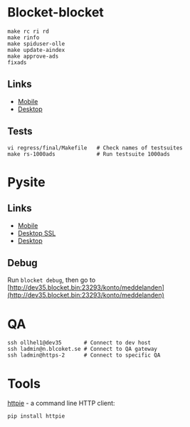 # Blocket-blocket

    make rc ri rd
    make rinfo
    make spiduser-olle
    make update-aindex
    make approve-ads
    fixads

## Links

* [Mobile](http://dev35.blocket.bin:23260/)
* [Desktop](http://dev35.blocket.bin:23216/)

## Tests

    vi regress/final/Makefile   # Check names of testsuites
    make rs-1000ads             # Run testsuite 1000ads

# Pysite

## Links

* [Mobile](http://dev35.blocket.bin:23296/konto/meddelanden)
* [Desktop SSL](https://dev35.blocket.bin:23258/konto/meddelanden)
* [Desktop](http://dev35.blocket.bin:23259/konto/meddelanden)

## Debug

Run `blocket debug`, then go to [http://dev35.blocket.bin:23293/konto/meddelanden](http://dev35.blocket.bin:23293/konto/meddelanden)

# QA

    ssh ollhel1@dev35       # Connect to dev host
    ssh ladmin@n.blcoket.se # Connect to QA gateway
    ssh ladmin@https-2      # Connect to specific QA

# Tools

[httpie](https://github.com/jkbrzt/httpie) - a command line HTTP client:

    pip install httpie
